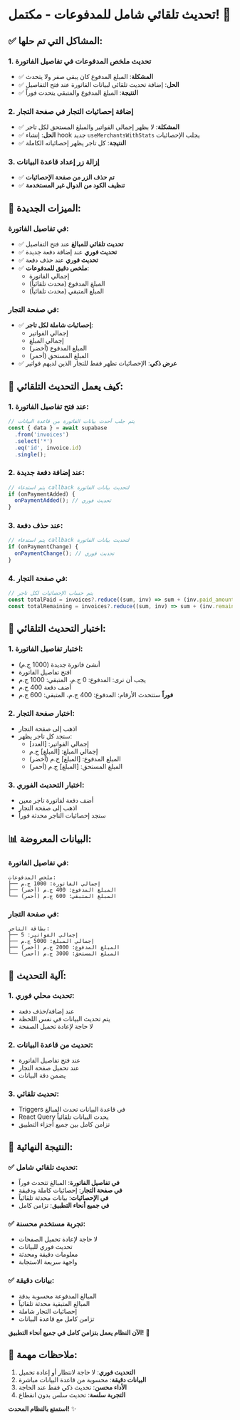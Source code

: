 # تحديث تلقائي شامل للمدفوعات - مكتمل! 🎉

## ✅ المشاكل التي تم حلها:

### 1. **تحديث ملخص المدفوعات في تفاصيل الفاتورة**
- ✅ **المشكلة**: المبلغ المدفوع كان يبقى صفر ولا يتحدث
- ✅ **الحل**: إضافة تحديث تلقائي لبيانات الفاتورة عند فتح التفاصيل
- ✅ **النتيجة**: المبلغ المدفوع والمتبقي يتحدث فوراً

### 2. **إضافة إحصائيات التجار في صفحة التجار**
- ✅ **المشكلة**: لا يظهر إجمالي الفواتير والمبلغ المستحق لكل تاجر
- ✅ **الحل**: إنشاء hook جديد `useMerchantsWithStats` يجلب الإحصائيات
- ✅ **النتيجة**: كل تاجر يظهر إحصائياته الكاملة

### 3. **إزالة زر إعداد قاعدة البيانات**
- ✅ **تم حذف الزر من صفحة الإحصائيات**
- ✅ **تنظيف الكود من الدوال غير المستخدمة**

## 🚀 الميزات الجديدة:

### في تفاصيل الفاتورة:
- ✅ **تحديث تلقائي للمبالغ** عند فتح التفاصيل
- ✅ **تحديث فوري** عند إضافة دفعة جديدة
- ✅ **تحديث فوري** عند حذف دفعة
- ✅ **ملخص دقيق للمدفوعات**:
  - إجمالي الفاتورة
  - المبلغ المدفوع (محدث تلقائياً)
  - المبلغ المتبقي (محدث تلقائياً)

### في صفحة التجار:
- ✅ **إحصائيات شاملة لكل تاجر**:
  - إجمالي الفواتير
  - إجمالي المبلغ
  - المبلغ المدفوع (أخضر)
  - المبلغ المستحق (أحمر)
- ✅ **عرض ذكي**: الإحصائيات تظهر فقط للتجار الذين لديهم فواتير

## 🔧 كيف يعمل التحديث التلقائي:

### 1. **عند فتح تفاصيل الفاتورة**:
```typescript
// يتم جلب أحدث بيانات الفاتورة من قاعدة البيانات
const { data } = await supabase
  .from('invoices')
  .select('*')
  .eq('id', invoice.id)
  .single();
```

### 2. **عند إضافة دفعة جديدة**:
```typescript
// يتم استدعاء callback لتحديث بيانات الفاتورة
if (onPaymentAdded) {
  onPaymentAdded(); // تحديث فوري
}
```

### 3. **عند حذف دفعة**:
```typescript
// يتم استدعاء callback لتحديث بيانات الفاتورة
if (onPaymentChange) {
  onPaymentChange(); // تحديث فوري
}
```

### 4. **في صفحة التجار**:
```typescript
// يتم حساب الإحصائيات لكل تاجر
const totalPaid = invoices?.reduce((sum, inv) => sum + (inv.paid_amount || 0), 0) || 0;
const totalRemaining = invoices?.reduce((sum, inv) => sum + (inv.remaining_amount || inv.amount), 0) || 0;
```

## 🎯 اختبار التحديث التلقائي:

### 1. **اختبار تفاصيل الفاتورة**:
- أنشئ فاتورة جديدة (1000 ج.م)
- افتح تفاصيل الفاتورة
- يجب أن ترى: المدفوع: 0 ج.م، المتبقي: 1000 ج.م
- أضف دفعة 400 ج.م
- **فوراً** ستتحدث الأرقام: المدفوع: 400 ج.م، المتبقي: 600 ج.م

### 2. **اختبار صفحة التجار**:
- اذهب إلى صفحة التجار
- ستجد كل تاجر يظهر:
  - إجمالي الفواتير: [العدد]
  - إجمالي المبلغ: [المبلغ] ج.م
  - المبلغ المدفوع: [المبلغ] ج.م (أخضر)
  - المبلغ المستحق: [المبلغ] ج.م (أحمر)

### 3. **اختبار التحديث الفوري**:
- أضف دفعة لفاتورة تاجر معين
- اذهب إلى صفحة التجار
- ستجد إحصائيات التاجر محدثة فوراً

## 📊 البيانات المعروضة:

### في تفاصيل الفاتورة:
```
ملخص المدفوعات:
├── إجمالي الفاتورة: 1000 ج.م
├── المبلغ المدفوع: 400 ج.م (أخضر)
└── المبلغ المتبقي: 600 ج.م (أحمر)
```

### في صفحة التجار:
```
بطاقة التاجر:
├── إجمالي الفواتير: 5
├── إجمالي المبلغ: 5000 ج.م
├── المبلغ المدفوع: 2000 ج.م (أخضر)
└── المبلغ المستحق: 3000 ج.م (أحمر)
```

## 🔄 آلية التحديث:

### 1. **تحديث محلي فوري**:
- عند إضافة/حذف دفعة
- يتم تحديث البيانات في نفس اللحظة
- لا حاجة لإعادة تحميل الصفحة

### 2. **تحديث من قاعدة البيانات**:
- عند فتح تفاصيل الفاتورة
- عند تحميل صفحة التجار
- يضمن دقة البيانات

### 3. **تحديث تلقائي**:
- Triggers في قاعدة البيانات تحدث المبالغ
- React Query يحدث البيانات تلقائياً
- تزامن كامل بين جميع أجزاء التطبيق

## 🎉 النتيجة النهائية:

### ✅ تحديث تلقائي شامل:
- **في تفاصيل الفاتورة**: المبالغ تتحدث فوراً
- **في صفحة التجار**: إحصائيات كاملة ودقيقة
- **في الإحصائيات**: بيانات محدثة تلقائياً
- **في جميع أنحاء التطبيق**: تزامن كامل

### ✅ تجربة مستخدم محسنة:
- لا حاجة لإعادة تحميل الصفحات
- تحديث فوري للبيانات
- معلومات دقيقة ومحدثة
- واجهة سريعة الاستجابة

### ✅ بيانات دقيقة:
- المبالغ المدفوعة محسوبة بدقة
- المبالغ المتبقية محدثة تلقائياً
- إحصائيات التجار شاملة
- تزامن كامل مع قاعدة البيانات

**الآن النظام يعمل بتزامن كامل في جميع أنحاء التطبيق!** 🚀

## 📝 ملاحظات مهمة:

1. **التحديث فوري**: لا حاجة لانتظار أو إعادة تحميل
2. **البيانات دقيقة**: محسوبة من قاعدة البيانات مباشرة
3. **الأداء محسن**: تحديث ذكي فقط عند الحاجة
4. **التجربة سلسة**: تحديث سلس بدون انقطاع

**استمتع بالنظام المحدث!** ✨
